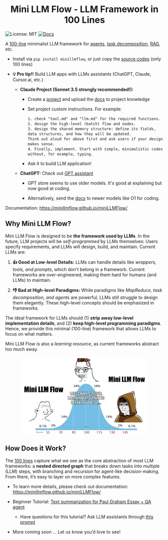 <h1 align="center">Mini LLM Flow - LLM Framework in 100 Lines</h1>

![License: MIT](https://img.shields.io/badge/License-MIT-yellow.svg)
[![Docs](https://img.shields.io/badge/docs-latest-blue)](https://zachary62.github.io/miniLLMFlow/)

A [100-line](minillmflow/__init__.py) minimalist LLM framework for [agents](https://minillmflow.github.io/miniLLMFlow/agent.html), [task decomposition](https://minillmflow.github.io/miniLLMFlow/decomp.html), [RAG](https://minillmflow.github.io/miniLLMFlow/rag.html), etc.

- Install via  ```pip install minillmflow```, or just copy the [source codes](minillmflow/__init__.py) (only 100 lines)

- **💡 Pro tip!!** Build LLM apps with LLMs assistants (ChatGPT, Claude, Cursor.ai, etc.)

  - **Claude Project (Sonnet 3.5 strongly recommended!):**
    
    - Create a [project](https://www.anthropic.com/news/projects) and upload the [docs](docs) to project knowledge
      
    - Set project custom instructions. For example:
      ```
      1. check "tool.md" and "llm.md" for the required functions.
      2. design the high-level (batch) flow and nodes.
      3. design the shared memory structure: define its fields, data structures, and how they will be updated.
      Think out aloud for above first and ask users if your design makes sense.
      4. Finally, implement. Start with simple, minimalistic codes without, for example, typing.
      ```
    - Ask it to build LLM application!
   
  - **ChatGPT:** Check out [GPT assistant](https://chatgpt.com/g/g-677464af36588191b9eba4901946557b-mini-llm-flow-assistant)
 
    - GPT store seems to use older models. It's good at explaining but now good at coding.
      
    - Alternatively, send the [docs](docs) to newer models like O1 for coding.

Documentation: https://minillmflow.github.io/miniLLMFlow/

## Why Mini LLM Flow?

Mini LLM Flow is designed to be **the framework used by LLMs**. In the future, LLM projects will be *self-programmed* by LLMs themselves: Users specify requirements, and LLMs will design, build, and maintain. Current LLMs are:

1. **👍 Good at Low-level Details:** LLMs can handle details like *wrappers, tools, and prompts*, which don't belong in a framework. Current frameworks are over-engineered, making them hard for humans (and LLMs) to maintain.

2. **👎 Bad at High-level Paradigms:** While paradigms like *MapReduce, task decomposition, and agents* are powerful, LLMs still struggle to design them elegantly. These high-level concepts should be emphasized in frameworks.

The ideal framework for LLMs should (1) **strip away low-level implementation details**, and (2) **keep high-level programming paradigms**. Hence, we provide this minimal (100-line) framework that allows LLMs to focus on what matters.  

Mini LLM Flow is also a *learning resource*, as current frameworks abstract too much away.

<div align="center">
  <img src="/assets/minillmflow.jpg" width="400"/>
</div>

## How Does it Work?

The [100 lines](minillmflow/__init__.py) capture what we see as the core abstraction of most LLM frameworks: a **nested directed graph** that breaks down tasks into multiple (LLM) steps, with branching and recursion for agent-like decision-making. From there, it’s easy to layer on more complex features.

- To learn more details, please check out documentation: https://minillmflow.github.io/miniLLMFlow/

- Beginner Tutorial: [Text summarization for Paul Graham Essay + QA agent](https://colab.research.google.com/github/zachary62/miniLLMFlow/blob/main/cookbook/demo.ipynb)

    - Have questions for this tutorial? Ask LLM assistants through [this prompt](https://chatgpt.com/share/676f16d2-7064-8000-b9d7-f6874346a6b5)
 
- More coming soon ... Let us know you’d love to see!
